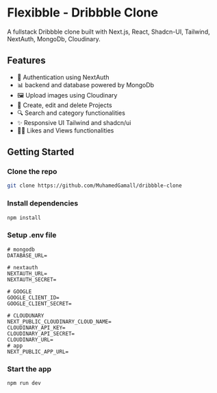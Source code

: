 # Flexibble - Dribbble Clone

A fullstack Dribbble clone built with Next.js, React, Shadcn-UI, Tailwind, NextAuth, MongoDb, Cloudinary.

## Features

* 🔐 Authentication using NextAuth
* 📊 backend and database powered by MongoDb
* 🖼️ Upload images using Cloudinary
* 📝 Create, edit and delete Projects
* 🔍 Search and category functionalities 
* ✨ Responsive UI Tailwind and shadcn/ui
* 👍🏻 Likes and Views functionalities

## Getting Started

### Clone the repo

```bash
git clone https://github.com/MuhamedGamall/dribbble-clone
```

### Install dependencies

```bash
npm install
```

### Setup .env file

```env
# mongodb
DATABASE_URL=

# nextauth
NEXTAUTH_URL=
NEXTAUTH_SECRET=

# GOOGLE
GOOGLE_CLIENT_ID=
GOOGLE_CLIENT_SECRET=

# CLOUDUNARY
NEXT_PUBLIC_CLOUDINARY_CLOUD_NAME=
CLOUDINARY_API_KEY=
CLOUDINARY_API_SECRET=
CLOUDINARY_URL=
# app
NEXT_PUBLIC_APP_URL=

```

### Start the app

```bash
npm run dev
```
